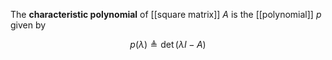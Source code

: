 The **characteristic polynomial** of [[square matrix]] $A$ is the [[polynomial]] $p$ given by

$$
p(\lambda) \triangleq \det(\lambda I - A)
$$